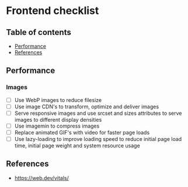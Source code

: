 # Frontend checklist

## Table of contents

- [Performance](#performance)
- [References](#references)

## Performance

### Images

- [ ] Use WebP images to reduce filesize
- [ ] Use image CDN's to transform, optimize and deliver images
- [ ] Serve responsive images and use srcset and sizes attributes to serve images to different display densities
- [ ] Use imagemin to compress images
- [ ] Replace animated GIF's with video for faster page loads
- [ ] Use lazy-loading to improve loading speed to reduce initial page load time, initial page weight and system resource usage

## References

- https://web.dev/vitals/